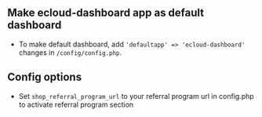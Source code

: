 ## Make ecloud-dashboard app as default dashboard

- To make default dashboard, add `'defaultapp' => 'ecloud-dashboard'` changes in `/config/config.php`. 

## Config options

- Set `shop_referral_program_url` to your referral program url in config.php to activate referral program section 
